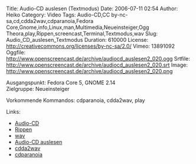 Title: Audio-CD auslesen (Textmodus)
Date: 2006-07-11 02:54
Author: Heiko
Category: Video
Tags: Audio-CD,CC by-nc-sa,cd,cdda2wav,cdparanoia,Fedora Core,Gnome,info,Linux,man,Multimedia,Neueinsteiger,Ogg Theora,play,Rippen,screencast,Terminal,Textmodus,wav
Slug: Audio_CD_auslesen_Textmodus
Duration: 610000
License: http://creativecommons.org/licenses/by-nc-sa/2.0/
Vimeo: 13891092
Oggfile: http://www.openscreencast.de/archive/audiocd_auslesen2_020.ogg
Srtfile: http://www.openscreencast.de/archive/audiocd_auslesen2_020.srt
Image: http://www.openscreencast.de/archive/audiocd_auslesen2_020.png

Ausgangspunkt: Fedora Core 5, GNOME 2.14  
Zielgruppe: Neueinsteiger  

Vorkommende Kommandos: cdparanoia, cdda2wav, play

Links:

  * [Audio-CD](http://de.wikipedia.org/wiki/Audio-CD)
  * [Rippen](http://de.wikipedia.org/wiki/Rippen)
  * [wav](http://de.wikipedia.org/wiki/Wav)
  * [Audio-CD auslesen](http://www.selflinux.org/selflinux/html/grabber_encoder02.html)
  * [cdda2wav](http://www.linux-magazin.de/Artikel/ausgabe/1999/07/Cdda2wav/cdda2wav.html)
  * [cdparanoia](http://en.wikipedia.org/wiki/Cdparanoia)

